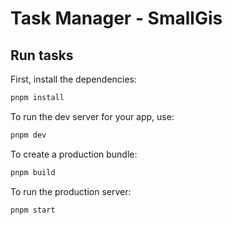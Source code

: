 # Task Manager - SmallGis

## Run tasks

First, install the dependencies:

```sh
pnpm install
```

To run the dev server for your app, use:

```sh
pnpm dev
```

To create a production bundle:

```sh
pnpm build
```

To run the production server:

```sh
pnpm start
```
